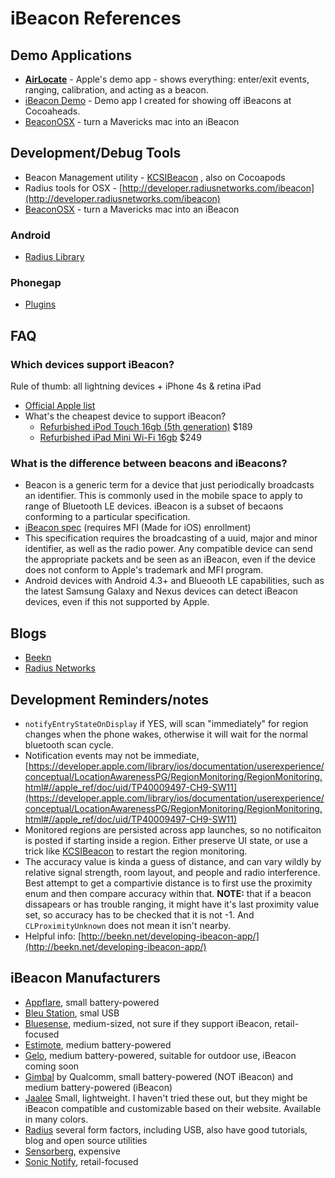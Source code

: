 iBeacon References
=======

## Demo Applications
* [__AirLocate__](https://developer.apple.com/library/ios/samplecode/AirLocate/Introduction/Intro.html) - Apple's demo app - shows everything: enter/exit events, ranging, calibration, and acting as a beacon. 
* [iBeacon Demo](https://github.com/mikekatz/iBeacon-Demo) - Demo app I created for showing off iBeacons at Cocoaheads.
* [BeaconOSX](https://github.com/mttrb/BeaconOSX) - turn a Mavericks mac into an iBeacon


## Development/Debug Tools
* Beacon Management utility - [KCSIBeacon](https://github.com/KinveyLabs/KCSIBeacon/) , also on Cocoapods
* Radius tools for OSX - [http://developer.radiusnetworks.com/ibeacon](http://developer.radiusnetworks.com/ibeacon)
* [BeaconOSX](https://github.com/mttrb/BeaconOSX) - turn a Mavericks mac into an iBeacon


### Android
* [Radius Library](http://developer.radiusnetworks.com/ibeacon/android/)


### Phonegap
* [Plugins](http://plugreg.com/search?q=ibeacon)

## FAQ
### Which devices support iBeacon?
Rule of thumb: all lightning devices + iPhone 4s & retina iPad
* [Official Apple list](http://support.apple.com/kb/HT6048)
* What's the cheapest device to support iBeacon?
     * [Refurbished iPod Touch 16gb (5th generation)](http://store.apple.com/us/browse/home/specialdeals/ipod/ipod_touch) $189
     * [Refurbished iPad Mini Wi-Fi 16gb](http://store.apple.com/us/browse/home/specialdeals/ipad/ipad_mini/wi_fi) $249

### What is the difference between beacons and iBeacons?
* Beacon is a generic term for a device that just periodically broadcasts an identifier. This is commonly used in the mobile space to apply to range of Bluetooth LE devices. iBeacon is a subset of becaons conforming to a particular specification.
* [iBeacon spec](https://mfi.apple.com/) (requires MFI (Made for iOS) enrollment)
* This specification requires the broadcasting of a uuid, major and minor identifier, as well as the radio power. Any compatible device can send the appropriate packets and be seen as an iBeacon, even if the device does not conform to Apple's trademark and MFI program.
* Android devices with Android 4.3+ and Blueooth LE capabilities, such as the latest Samsung Galaxy and Nexus devices can detect iBeacon devices, even if this not supported by Apple. 

## Blogs
* [Beekn](http://beekn.net/)
* [Radius Networks](http://developer.radiusnetworks.com/blog/)

## Development Reminders/notes
* `notifyEntryStateOnDisplay` if YES, will scan "immediately" for region changes when the phone wakes, otherwise it will wait for the normal bluetooth scan cycle.
* Notification events may not be immediate, [https://developer.apple.com/library/ios/documentation/userexperience/conceptual/LocationAwarenessPG/RegionMonitoring/RegionMonitoring.html#//apple_ref/doc/uid/TP40009497-CH9-SW11](https://developer.apple.com/library/ios/documentation/userexperience/conceptual/LocationAwarenessPG/RegionMonitoring/RegionMonitoring.html#//apple_ref/doc/uid/TP40009497-CH9-SW11)
* Monitored regions are persisted across app launches, so no notificaiton is posted if starting inside a region. Either preserve UI state, or use a trick like  [KCSIBeacon](https://github.com/KinveyLabs/KCSIBeacon/) to restart the region monitoring. 
* The accuracy value is kinda a guess of distance, and can vary wildly by relative signal strength, room layout, and people and radio interference. Best attempt to get a compartivie distance is to first use the proximity enum and then compare accuracy within that. __NOTE:__ that if a beacon dissapears or has trouble ranging, it might have it's last proximity value set, so accuracy has to be checked that it is not -1. And `CLProximityUnknown` does not mean it isn't nearby.
* Helpful info: [http://beekn.net/developing-ibeacon-app/](http://beekn.net/developing-ibeacon-app/)

## iBeacon Manufacturers
* [Appflare](http://www.appflare.com/buy-beacons-now/), small battery-powered
* [Bleu Station](http://twocanoes.com/bleu), smal USB
* [Bluesense](http://bluesensenetworks.com/shop/), medium-sized, not sure if they support iBeacon, retail-focused
* [Estimote](http://estimote.com/), medium battery-powered
* [Gelo](http://www.gelosite.com), medium battery-powered, suitable for outdoor use, iBeacon coming soon
* [Gimbal](https://gimbal.com/) by Qualcomm, small battery-powered (NOT iBeacon) and medium battery-powered (iBeacon)
* [Jaalee](http://www.jaalee.com/beacon_en.html) Small, lightweight. I haven't tried these out, but they might be iBeacon compatible and customizable based on their website. Available in many colors. 
* [Radius](http://www.radiusnetworks.com) several form factors, including USB, also have good tutorials, blog and open source utilities
* [Sensorberg](http://www.sensorberg.com/), expensive
* [Sonic Notify](https://sonicnotify.com/), retail-focused
